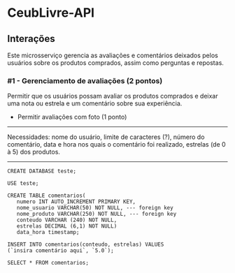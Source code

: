 # CeubLivre-API

## Interações

Este microsserviço gerencia as avaliações e comentários deixados pelos usuários sobre os produtos comprados, assim como
perguntas e repostas.

### #1 - Gerenciamento de avaliações (2 pontos)

Permitir que os usuários possam avaliar os produtos comprados e deixar uma nota ou estrela e um comentário sobre sua
experiência.

* Permitir avaliações com foto (1 ponto)

---

Necessidades: nome do usuário, limite de caracteres (?), número do comentário, data e hora nos quais o comentário foi realizado, estrelas (de 0 à 5) dos produtos.

---
```
CREATE DATABASE teste;

USE teste;

CREATE TABLE comentarios(
   numero INT AUTO_INCREMENT PRIMARY KEY,
   nome_usuario VARCHAR(50) NOT NULL, --- foreign key
   nome_produto VARCHAR(250) NOT NULL, --- foreign key
   conteudo VARCHAR (240) NOT NULL,
   estrelas DECIMAL (6,1) NOT NULL)
   data_hora timestamp;

INSERT INTO comentarios(conteudo, estrelas) VALUES
(`insira comentário aqui`, `5.0`);
   
SELECT * FROM comentarios;
```
